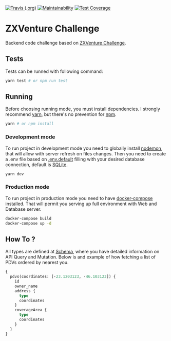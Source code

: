 [![Travis (.org)](https://img.shields.io/travis/vinyguedess/zxventure_challenge.svg?label=TravisCI)](https://travis-ci.org/vinyguedess/zxventure_challenge)
[![Maintainability](https://api.codeclimate.com/v1/badges/2c675a56fdc008ba8370/maintainability)](https://codeclimate.com/github/vinyguedess/zxventure_challenge/maintainability)
[![Test Coverage](https://api.codeclimate.com/v1/badges/2c675a56fdc008ba8370/test_coverage)](https://codeclimate.com/github/vinyguedess/zxventure_challenge/test_coverage)

# ZXVenture Challenge

Backend code challenge based on [ZXVenture Challenge](https://github.com/ZXVentures/code-challenge/blob/master/backend.md).

## Tests

Tests can be runned with following command:

```bash
yarn test # or npm run test
```

## Running

Before choosing running mode, you must install dependencies. I strongly recommend [yarn](https://yarnpkg.com/en/), but
there's no prevention for [npm](https://npmjs.com).

```bash
yarn # or npm install
```

### Development mode

To run project in development mode you need to globally install [nodemon](https://nodemon.io/), that will allow with server refresh on files changes.
Then you need to create a .env file based on [.env.default](/.env.default) filling with your desired database connection, default is [SQLite](https://www.sqlite.org/index.html).

```bash
yarn dev
```

### Production mode

To run project in production mode you need to have [docker-compose](https://docs.docker.com/compose/install/) installed. That will permit you serving up full environment with Web and Database server.

```bash
docker-compose build
docker-compose up -d
```

## How To ?

All types are defined at [Schema](/src/Schema.ts), where you have detailed information on API Query and Mutation. Below is and example of how fetching a list of PDVs ordered by nearest you.

```graphql
{
  pdvs(coordinates: [-23.1203123, -46.103123]) {
    id
    owner_name
    address {
      type
      coordinates
    }
    coverageArea {
      type
      coordinates
    }
  }
}
```
